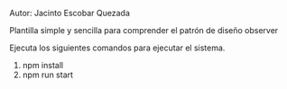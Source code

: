 Autor: Jacinto Escobar Quezada

Plantilla simple y sencilla para comprender el patrón de diseño observer

Ejecuta los siguientes comandos para ejecutar el sistema.

1. npm install
2. npm run start
